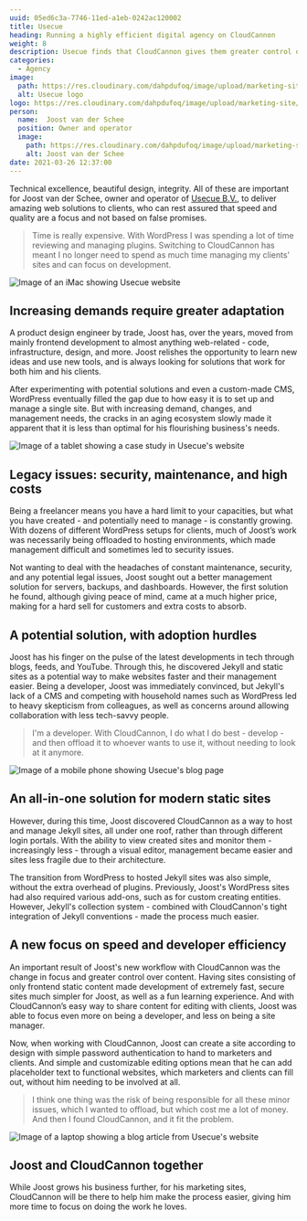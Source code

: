 ```yaml
---
uuid: 05ed6c3a-7746-11ed-a1eb-0242ac120002
title: Usecue
heading: Running a highly efficient digital agency on CloudCannon
weight: 8
description: Usecue finds that CloudCannon gives them greater control over content, and intuitive content editing for clients.
categories:
  - Agency
image: 
  path: https://res.cloudinary.com/dahpdufoq/image/upload/marketing-site/marketing/uploads/usecue-card.png
  alt: Usecue logo
logo: https://res.cloudinary.com/dahpdufoq/image/upload/marketing-site/marketing/uploads/case-study/usecue-logo.png
person:
  name:  Joost van der Schee
  position: Owner and operator
  image: 
    path: https://res.cloudinary.com/dahpdufoq/image/upload/marketing-site/marketing/uploads/case-study/joost.jpg
    alt: Joost van der Schee
date: 2021-03-26 12:37:00
---
```

Technical excellence, beautiful design, integrity. All of these are
important for Joost van der Schee, owner and operator of [Usecue
B.V.](https://www.usecue.com/), to deliver amazing web solutions to
clients, who can rest assured that speed and quality are a focus and not
based on false promises.

> Time is really expensive. With WordPress I was spending a lot of time reviewing and managing plugins. Switching to CloudCannon has meant I no longer need to spend as much time managing my clients' sites and can focus on development.

![Image of an iMac showing Usecue website](https://res.cloudinary.com/dahpdufoq/image/upload/marketing-site/marketing/uploads/usecue-scene-1.png)

## Increasing demands require greater adaptation

A product design engineer by trade, Joost has, over the years, moved from
mainly frontend development to almost anything web-related - code,
infrastructure, design, and more. Joost relishes the opportunity to learn
new ideas and use new tools, and is always looking for solutions that work
for both him and his clients.

After experimenting with potential solutions and even a custom-made CMS,
WordPress eventually filled the gap due to how easy it is to set up and
manage a single site. But with increasing demand, changes, and management
needs, the cracks in an aging ecosystem slowly made it apparent that it is
less than optimal for his flourishing business's needs.

![Image of a tablet showing a case study in Usecue's website](https://res.cloudinary.com/dahpdufoq/image/upload/marketing-site/marketing/uploads/usecue-scene-2.png)

## Legacy issues: security, maintenance, and high costs

Being a freelancer means you have a hard limit to your capacities, but
what you have created - and potentially need to manage - is constantly
growing. With dozens of different WordPress setups for clients, much of
Joost’s work was necessarily being offloaded to hosting environments,
which made management difficult and sometimes led to security issues.

Not wanting to deal with the headaches of constant maintenance, security,
and any potential legal issues, Joost sought out a better management
solution for servers, backups, and dashboards. However, the first solution
he found, although giving peace of mind, came at a much higher price,
making for a hard sell for customers and extra costs to absorb.

## A potential solution, with adoption hurdles

Joost has his finger on the pulse of the latest developments in tech
through blogs, feeds, and YouTube. Through this, he discovered Jekyll and
static sites as a potential way to make websites faster and their
management easier. Being a developer, Joost was immediately convinced, but
Jekyll's lack of a CMS and competing with household names such as
WordPress led to heavy skepticism from colleagues, as well as concerns
around allowing collaboration with less tech-savvy people.

> I'm a developer. With CloudCannon, I do what I do best - develop - and then offload it to whoever wants to use it, without needing to look at it anymore.

![Image of a mobile phone  showing Usecue's blog page](https://res.cloudinary.com/dahpdufoq/image/upload/marketing-site/marketing/uploads/usecue-scene-3.png)

## An all-in-one solution for modern static sites

However, during this time, Joost discovered CloudCannon as a way to host
and manage Jekyll sites, all under one roof, rather than through different
login portals. With the ability to view created sites and monitor them -
increasingly less - through a visual editor, management became easier and
sites less fragile due to their architecture.


The transition from WordPress to hosted Jekyll sites was also simple,
without the extra overhead of plugins. Previously, Joost's WordPress sites
had also required various add-ons, such as for custom creating entities.
However, Jekyll's collection system - combined with CloudCannon's tight
integration of Jekyll conventions - made the process much easier.

## A new focus on speed and developer efficiency

An important result of Joost's new workflow with CloudCannon was the
change in focus and greater control over content. Having sites consisting
of only frontend static content made development of extremely fast, secure
sites much simpler for Joost, as well as a fun learning experience. And
with CloudCannon’s easy way to share content for editing with clients,
Joost was able to focus even more on being a developer, and less on being
a site manager.

Now, when working with CloudCannon, Joost can create a site according to
design with simple password authentication to hand to marketers and
clients. And simple and customizable editing options mean that he can add
placeholder text to functional websites, which marketers and clients can
fill out, without him needing to be involved at all.

> I think one thing was the risk of being responsible for all these minor issues, which I wanted to offload, but which cost me a lot of money. And then I found CloudCannon, and it fit the problem.

![Image of a laptop showing a blog article from Usecue's website](https://res.cloudinary.com/dahpdufoq/image/upload/marketing-site/marketing/uploads/usecue-scene-4.png)

## Joost and CloudCannon together

While Joost grows his business further, for his marketing sites,
CloudCannon will be there to help him make the process easier, giving him
more time to focus on doing the work he loves.